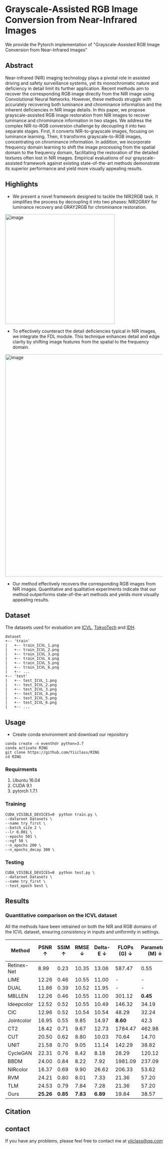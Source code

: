 # Grayscale-Assisted RGB Image Conversion from Near-Infrared Images

We provide the Pytorch implementation of "Grayscale-Assisted RGB Image Conversion from Near-Infrared Images"

## Abstract
Near-infrared (NIR) imaging technology plays a pivotal role in assisted driving and safety surveillance systems, yet its monochromatic nature and deficiency in detail limit its further application. 
Recent methods aim to recover the corresponding RGB image directly from the NIR image using Convolutional Neural Networks. 
However, these methods struggle with accurately recovering both luminance and chrominance information and the inherent deficiencies in NIR image details. 
In this paper, we propose grayscale-assisted RGB image restoration from NIR images to recover luminance and chrominance information in two stages. 
We address the complex NIR-to-RGB conversion challenge by decoupling it into two separate stages. First, it converts NIR-to-grayscale images, focusing on luminance learning. Then, it transforms grayscale-to-RGB images, concentrating on chrominance information. 
In addition, we incorporate frequency domain learning to shift the image processing from the spatial domain to the frequency domain, facilitating the restoration of the detailed textures often lost in NIR images. 
Empirical evaluations of our grayscale-assisted framework against existing state-of-the-art methods demonstrate its superior performance and yield more visually appealing results.

## Highlights
+ We present a novel framework designed to tackle the NIR2RGB task. It simplifies the process by decoupling it into two phases: NIR2GRAY for luminance recovery and GRAY2RGB for chrominance restoration.

<img width="350" alt="image" src="https://github.com/Yiiclass/RING/assets/69071622/832d9b00-11a0-4fe7-a117-e14c5356f38e">

+ To effectively counteract the detail deficiencies typical in NIR images, we integrate the FDL module. This technique enhances detail and edge clarity by shifting image features from the spatial to the frequency domain.

<img width="709" alt="image" src="https://github.com/Yiiclass/RING/assets/69071622/373e5fbb-0ef7-4677-a8a0-0039bbd65b12">

+ Our method effectively recovers the corresponding RGB images from NIR images. Quantitative and qualitative experiments indicate that our method outperforms state-of-the-art methods and yields more visually appealing results.


## Dataset
The datasets used for evaluation are [ICVL](https://icvl.cs.bgu.ac.il/hyperspectral/), [TokyoTech](http://www.ok.sc.e.titech.ac.jp/res/MSI/MSIdata31.html) and [IDH](https://github.com/cccyz/NIR2RGB).

```
dataset
+-- 'train'
|   +-- train_ICVL_1.png
|   +-- train_ICVL_2.png
|   +-- train_ICVL_3.png
|   +-- train_ICVL_4.png
|   +-- train_ICVL_5.png
|   +-- train_ICVL_6.png
|   +-- ...
+-- 'test'
|   +-- test_ICVL_1.png
|   +-- test_ICVL_2.png
|   +-- test_ICVL_3.png
|   +-- test_ICVL_4.png
|   +-- test_ICVL_5.png
|   +-- test_ICVL_6.png
|   +-- ...
```

## Usage
+ Create conda environment and download our repository

```
conda create -n eventhdr python=3.7
conda activate RING
git clone https://github.com/Yiiclass/RING
cd RING
```

### Requirments
1. Ubuntu 16.04
2. CUDA 9.1
3. pytorch 1.7.1

### Training


```
CUDA_VISIBLE_DEVICES=0  python train.py \
--dataroot Datasets \
--name try_first \
--batch_size 2 \
--lr 0.001 \
--epochs 501 \
--ngf 50 \
--n_epochs 200 \
--n_epochs_decay 300 \
```



### Testing

```
CUDA_VISIBLE_DEVICES=0  python test.py \
--dataroot Datasets \
--name try_first \
--test_epoch best \
```


## Results

### Quantitative comparison on the ICVL dataset

All the methods have been retrained on both the NIR and RGB domains of the ICVL dataset, ensuring consistency in inputs and uniformity in settings.

| Method                                | PSNR ↑     | SSIM ↑    | RMSE ↓   | Delta-E ↓ | FLOPs (G) ↓ | Parameters (M) ↓ | Inference time (s) ↓ |
|---------------------------------------|------------|-----------|----------|-----------|-------------|------------------|-----------------------|
| Retinex-Net                      | 8.99       | 0.23      | 10.35    | 13.06     | 587.47      | 0.55             | 0.142                 |
| LIME                             | 12.26      | 0.46      | 10.55    | 11.00     | -           | -                | 2.997                 |
| DUAL                             | 11.86      | 0.39      | 10.52    | 11.95     | -           | -                | 6.042                 |
| MBLLEN                               | 12.26      | 0.46      | 10.55    | 11.00     | 301.12      | **0.45**         | 0.640                 |
| Ideepcolor                           | 12.52      | 0.52      | 10.55    | 10.49     | 146.32      | 34.19            | 0.081                 |
| CIC                                  | 12.96      | 0.52      | 10.54    | 10.54     | 48.29       | 32.24            | 0.070                 |
| Jointcolor                           | 16.95      | 0.55      | 9.85     | 14.97     | **8.60**    | 42.3             | 0.032                 |
| CT2                                  | 18.42      | 0.71      | 9.67     | 12.73     | 1784.47     | 462.98           | 0.175                 |
| CUT                                  | 20.50      | 0.62      | 8.80     | 10.03     | 70.64       | 14.70            | **0.011**             |
| UNIT                                  | 21.58      | 0.70      | 9.05     | 11.14     | 142.29      | 38.82            | 0.355                 |
| CycleGAN                              | 22.31      | 0.76      | 8.42     | 8.18      | 28.29       | 120.12           | 0.013                 |
| BBDM                                  | 24.00      | 0.84      | 8.22     | 7.92      | 1981.09     | 237.09           | 32.262                |
| NIRcolor                              | 16.37      | 0.69      | 9.90     | 26.62     | 206.33      | 53.62            | 0.007                 |
| RVM                                   | 24.21      | 0.80      | 8.01     | 7.33      | 21.36       | 57.20            | 0.037                 |
| TLM                                   | 24.53      | 0.79      | 7.84     | 7.28      | 21.36       | 57.20            | 0.031                 |
| Ours                                  | **25.26**  | **0.85**  | **7.83** | **6.89**  | 19.84       | 38.57            | 0.032                 |




## Citation


## contact
If you have any problems, please feel free to contact me at yiiclass@qq.com

